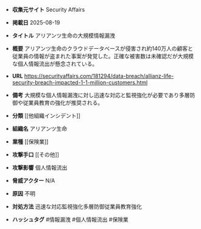 - **収集元サイト**
Security Affairs

- **掲載日**
2025-08-19

- **タイトル**
アリアンツ生命の大規模情報漏洩

- **概要**
アリアンツ生命のクラウドデータベースが侵害され約140万人の顧客と従業員の情報が盗まれた事案が発覚した。正確な被害数は未確認だが大規模な個人情報流出が懸念されている。

- **URL**
https://securityaffairs.com/181294/data-breach/allianz-life-security-breach-impacted-1-1-million-customers.html

- **備考**
大規模な個人情報漏洩に対し迅速な対応と監視強化が必要であり多層防御や従業員教育の強化が推奨される。

- **分類**
[[他組織インシデント]]

- **組織名**
アリアンツ生命

- **業種**
[[保険業]]

- **攻撃手口**
[[その他]]

- **攻撃影響**
個人情報流出

- **脅威アクター**
N/A

- **原因**
不明

- **対処方法**
迅速な対応監視強化多層防御従業員教育強化

- **ハッシュタグ**
#情報漏洩 #個人情報流出 #保険業
